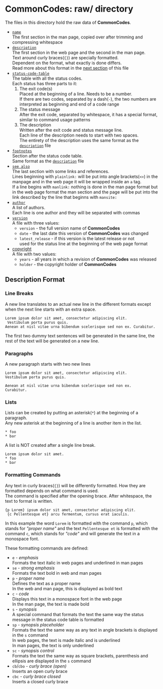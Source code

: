 # CommonCodes: raw/ directory #

The files in this directory hold the raw data of **CommonCodes**.

* [`name`](./v2/name)  
  The first section in the man page, copied over after trimming and compressing
   whitespace
* [`description`](./v2/description)  
  The first section in the web page and the second in the man page.  
  Text around curly braces(`{}`) are specially formatted.  
  Dependent on the format, what exactly is done differs.  
  Read more about this format in the [next section](#description-format) of this
   file
* [`status-code-table`](./v2/status-code-table)  
  The table with all the status codes.  
  Each status has three parts to it:
  1. The exit code(s)  
     Placed at the beginning of a line. Needs to be a number.  
     If there are two codes, separated by a dash(`-`), the two numbers are
      interpreted as beginning and end of a code range
  2. The status message  
     After the exit code, separated by whitespace, it has a special format,
     similar to command usage patterns
  3. The description  
     Written after the exit code and status message line.  
     Each line of the description needs to start with two spaces.  
     The entirety of the description uses the same format as the
      [`description`](./v2/description) file
* [`footnotes`](./v2/footnotes)  
  Section after the status code table.  
  Same format as the [`description`](./v2/description) file
* [`see also`](./v2/see-also)  
  The last section with some links and references.  
  Lines beginning with `plainlink:` will be put into angle brackets(`<>`) in the
   manpage and in the web page it will be wrapped inside an `a` tag.  
  If a line begins with `manlink:` nothing is done in the man page format but in
   the web page format the man section and the page will be put into the link
   described by the line that beginns with `mansite:`
* [`author`](./v2/author)  
  A list of authors.  
  Each line is one author and they will be separated with commas
* [`version`](./v2/version)  
  A file with three values:
  * `version` - the full version name of **CommonCodes**
  * `date` - the last date this version of **CommonCodes** was changed
  * `latest_release` - if this version is the latest release or not  
    used for the status line at the beginning of the web page format
* [copyright](./v2/copyright)  
  A file with two values:
  * `years` - all years in which a revision of **CommonCodes** was released
  * `holder` - the copyright holder of **CommonCodes**

## Description Format ##

### Line Breaks ###

A new line translates to an actual new line in the different formats except
 when the next line starts with an extra space.

	Lorem ipsum dolor sit amet, consectetur adipiscing elit.
	 Vestibulum porta purus quis.
	Aenean at nisl vitae urna bibendum scelerisque sed non ex. Curabitur.

The first two dummy text sentences will be generated in the same line, the rest
 of the text will be generated on a new line.

### Paragraphs ###

A new paragraph starts with two new lines

	Lorem ipsum dolor sit amet, consectetur adipiscing elit.
	Vestibulum porta purus quis.
	
	Aenean at nisl vitae urna bibendum scelerisque sed non ex.
	Curabitur.

### Lists ###

Lists can be created by putting an asterisk(`*`) at the beginning of a paragraph.  
Any new asterisk at the beginning of a line is another item in the list.

	* foo
	* bar

A list is NOT created after a single line break.

	Lorem ipsum dolor sit amet.
	* foo
	* bar

### Formatting Commands ###

Any text in curly braces(`{}`) will be differently formatted. How they are
 formatted depends on what command is used.  
The command is specified after the opening brace. After whitespace, the text to
 format is written.

	{p Lorem} ipsum dolor sit amet, consectetur adipiscing elit.
	 {c Pellentesque et} arcu fermentum, cursus erat iaculis.

In this example the word `Lorem` is formatted with the command `p`, which stands
 for _"proper name"_ and the text `Pellentesque et` is formatted with the
 command `c`, which stands for _"code"_ and will generate the text in a
 monospace font.

These formatting commands are defined:

* `e` - _emphasis_  
  Formats the text italic in web pages and underlined in man pages
* `se` - _strong emphasis_  
  Formats the text bold in web and man pages
* `p` - _proper name_  
  Defines the text as a proper name  
  In the web and man page, this is displayed as bold text
* `c` - _code_  
  Displays this text in a monospace font in the web page  
  In the man page, the text is made bold
* `s` - _synopsis_  
  A special command that formats the text the same way the status message in the
   status code table is formatted
* `sp` - _synopsis placeholder_  
  Formats the text the same way as any text in angle brackets is displayed in
   the `s` command  
  In web pages, the text is made italic and is underlined  
  In man pages, the text is only underlined
* `sc` - _synopsis control_  
  Formats the text the same way as square brackets, parenthesis and ellipsis are
   displayed in the `s` command  
* `cb`/`cbo` - _curly brace (open)_  
  Inserts an open curly brace
* `cbc` - _curly brace closed_  
  Inserts a closed curly brace

